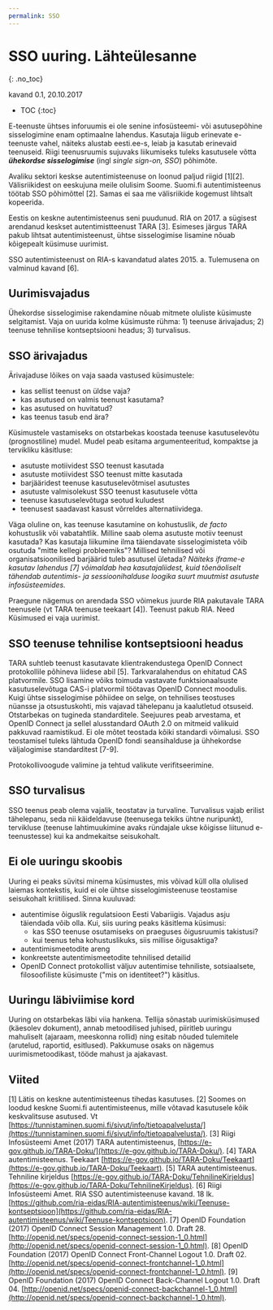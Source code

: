 ```yaml
---
permalink: SSO
---
```


# SSO uuring. Lähteülesanne
{: .no_toc}

kavand 0.1, 20.10.2017

- TOC
{:toc}

E-teenuste ühtses inforuumis ei ole senine infosüsteemi- või asutusepõhine sisselogimine enam optimaalne lahendus. Kasutaja liigub erinevate e-teenuste vahel, näiteks alustab eesti.ee-s, leiab ja kasutab erinevaid teenuseid. Riigi teenusruumis sujuvaks liikumiseks tuleks kasutusele võtta ***ühekordse sisselogimise*** (ingl _single sign-on, SSO_) põhimõte.

Avaliku sektori keskse autentimisteenuse on loonud paljud riigid [1][2]. Välisriikidest on eeskujuna meile olulisim Soome. Suomi.fi autentimisteenus töötab SSO põhimõttel [2]. Samas ei saa me välisriikide kogemust lihtsalt kopeerida.

Eestis on keskne autentimisteenus seni puudunud. RIA on 2017. a sügisest arendanud keskset autentimistteenust TARA [3]. Esimeses järgus TARA pakub lihtsat autentimisteenust, ühtse sisselogimise lisamine nõuab kõigepealt küsimuse uurimist.

SSO autentimisteenust on RIA-s kavandatud alates 2015. a. Tulemusena on valminud kavand [6].

## Uurimisvajadus

Ühekordse sisselogimise rakendamine nõuab mitmete oluliste küsimuste selgitamist. Vaja on uurida kolme küsimuste rühma: 1) teenuse ärivajadus; 2) teenuse tehnilise kontseptsiooni headus; 3) turvalisus.

## SSO ärivajadus

Ärivajaduse lõikes on vaja saada vastused küsimustele:
- kas sellist teenust on üldse vaja?
- kas asutused on valmis teenust kasutama?
- kas asutused on huvitatud?
- kas teenus tasub end ära?

Küsimustele vastamiseks on otstarbekas koostada teenuse kasutuselevõtu (prognostiline) mudel. Mudel peab esitama argumenteeritud, kompaktse ja tervikliku käsitluse:
- asutuste motiividest SSO teenust kasutada
- asutuste motiividest SSO teenust mitte kasutada
- barjääridest teenuse kasutuselevõtmisel asutustes
- asutuste valmisolekust SSO teenust kasutusele võtta
- teenuse kasutuselevõtuga seotud kuludest
- teenusest saadavast kasust võrreldes alternatiividega.

Väga oluline on, kas teenuse kasutamine on kohustuslik, _de facto_ kohustuslik või vabatahtlik. Milline saab olema asutuste motiiv teenust kasutada? Kas kasutaja liikumine ilma täiendavate sisselogimisteta võib osutuda "mitte kellegi probleemiks"? Millised tehnilised või organisatsioonilised barjäärid tuleb asutusel ületada? _Näiteks iframe-e kasutav lahendus [7] võimaldab hea kasutajaliidest, kuid tõenäoliselt tähendab autentimis- ja sessioonihalduse loogika suurt muutmist asutuste infosüsteemides._

Praegune nägemus on arendada SSO võimekus juurde RIA pakutavale TARA teenusele (vt TARA teenuse teekaart [4]). Teenust pakub RIA. Need Küsimused ei vaja uurimist.

## SSO teenuse tehnilise kontseptsiooni headus

TARA suhtleb teenust kasutavate klientrakendustega OpenID Connect protokollile põhineva liidese abil [5]. Tarkvaralahendus on ehitatud CAS platvormile. SSO lisamine võiks toimuda vastavate funktsionaalsuste kasutuselevõtuga CAS-i platvormil töötavas OpenID Connect moodulis. Kuigi ühtse sisselogimise põhiidee on selge, on tehnilises teostuses nüansse ja otsustuskohti, mis vajavad tähelepanu ja kaalutletud otsuseid. Otstarbekas on tugineda standarditele. Seejuures peab arvestama, et OpenID Connect ja sellel alusstandard OAuth 2.0 on mitmeid valikuid pakkuvad raamistikud. Ei ole mõtet teostada kõiki standardi võimalusi. SSO teostamisel tuleks lähtuda OpenID fondi seansihalduse ja ühhekordse väljalogimise standarditest [7-9].

Protokollivoogude valimine ja tehtud valikute verifitseerimine.

## SSO turvalisus

SSO teenus peab olema vajalik, teostatav ja turvaline. Turvalisus vajab erilist tähelepanu, seda nii käideldavuse (teenusega tekiks ühtne nuripunkt), tervikluse (teenuse lahtimuukimine avaks ründajale ukse kõigisse liitunud e-teenustesse) kui ka andmekaitse seisukohalt.

## Ei ole uuringu skoobis

Uuring ei peaks süvitsi minema küsimustes, mis võivad küll olla olulised laiemas kontekstis, kuid ei ole ühtse sisselogimisteenuse teostamise seisukohalt kriitilised. Sinna kuuluvad:
- autentimise õiguslik regulatsioon Eesti Vabariigis. Vajadus asju täiendada võib olla. Kui, siis uuring peaks käsitlema küsimusi:
  - kas SSO teenuse osutamiseks on praeguses õigusruumis takistusi?
  - kui teenus teha kohustuslikuks, siis millise õigusaktiga?
- autentimismeetodite areng
- konkreetste autentimismeetodite tehnilised detailid
- OpenID Connect protokollist väljuv autentimise tehniliste, sotsiaalsete, filosoofiliste küsimuste ("mis on identiteet?") käsitlus.

## Uuringu läbiviimise kord

Uuring on otstarbekas läbi viia hankena. Tellija sõnastab uurimisküsimused (käesolev dokument), annab metoodilised juhised, piiritleb uuringu mahuliselt (ajaraam, meeskonna rollid) ning esitab nõuded tulemitele (arutelud, raportid, esitlused). Pakkumuse osaks on nägemus uurimismetoodikast, tööde mahust ja ajakavast. 

## Viited

[1] Lätis on keskne autentimisteenus tihedas kasutuses.
[2] Soomes on loodud keskne Suomi.fi autentimisteenus, mille võtavad kasutusele kõik keskvalitsuse asutused. Vt [https://tunnistaminen.suomi.fi/sivut/info/tietoapalvelusta/](https://tunnistaminen.suomi.fi/sivut/info/tietoapalvelusta/).
[3] Riigi Infosüsteemi Amet (2017) TARA autentimisteenus, [https://e-gov.github.io/TARA-Doku/](https://e-gov.github.io/TARA-Doku/).
[4] TARA autentimisteenus. Teekaart [https://e-gov.github.io/TARA-Doku/Teekaart](https://e-gov.github.io/TARA-Doku/Teekaart).
[5] TARA autentimisteenus. Tehniline kirjeldus [https://e-gov.github.io/TARA-Doku/TehnilineKirjeldus](https://e-gov.github.io/TARA-Doku/TehnilineKirjeldus).
[6] Riigi Infosüsteemi Amet. RIA SSO autentimisteenuse kavand. 18 lk. [https://github.com/ria-eidas/RIA-autentimisteenus/wiki/Teenuse-kontseptsioon](https://github.com/ria-eidas/RIA-autentimisteenus/wiki/Teenuse-kontseptsioon).
[7] OpenID Foundation (2017) OpenID Connect Session Management 1.0. Draft 28. [http://openid.net/specs/openid-connect-session-1_0.html](http://openid.net/specs/openid-connect-session-1_0.html).
[8] OpenID Foundation (2017) OpenID Connect Front-Channel Logout 1.0. Draft 02. 
[http://openid.net/specs/openid-connect-frontchannel-1_0.html](http://openid.net/specs/openid-connect-frontchannel-1_0.html).
[9] OpenID Foundation (2017) OpenID Connect Back-Channel Logout 1.0. Draft 04. [http://openid.net/specs/openid-connect-backchannel-1_0.html](http://openid.net/specs/openid-connect-backchannel-1_0.html). 
